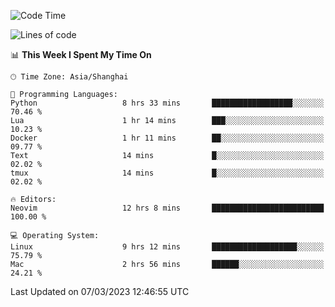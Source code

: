 <!--START_SECTION:waka-->
![Code Time](http://img.shields.io/badge/Code%20Time-1%2C191%20hrs%2017%20mins-blue)

![Lines of code](https://img.shields.io/badge/From%20Hello%20World%20I%27ve%20Written-64.8%20thousand%20lines%20of%20code-blue)

📊 **This Week I Spent My Time On** 

```text
🕑︎ Time Zone: Asia/Shanghai

💬 Programming Languages: 
Python                   8 hrs 33 mins       ██████████████████░░░░░░░   70.46 % 
Lua                      1 hr 14 mins        ███░░░░░░░░░░░░░░░░░░░░░░   10.23 % 
Docker                   1 hr 11 mins        ██░░░░░░░░░░░░░░░░░░░░░░░   09.77 % 
Text                     14 mins             █░░░░░░░░░░░░░░░░░░░░░░░░   02.02 % 
tmux                     14 mins             █░░░░░░░░░░░░░░░░░░░░░░░░   02.02 % 

🔥 Editors: 
Neovim                   12 hrs 8 mins       █████████████████████████   100.00 % 

💻 Operating System: 
Linux                    9 hrs 12 mins       ███████████████████░░░░░░   75.79 % 
Mac                      2 hrs 56 mins       ██████░░░░░░░░░░░░░░░░░░░   24.21 % 
```


 Last Updated on 07/03/2023 12:46:55 UTC
<!--END_SECTION:waka-->
